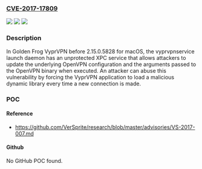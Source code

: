 ### [CVE-2017-17809](https://cve.mitre.org/cgi-bin/cvename.cgi?name=CVE-2017-17809)
![](https://img.shields.io/static/v1?label=Product&message=n%2Fa&color=blue)
![](https://img.shields.io/static/v1?label=Version&message=n%2Fa&color=blue)
![](https://img.shields.io/static/v1?label=Vulnerability&message=n%2Fa&color=brighgreen)

### Description

In Golden Frog VyprVPN before 2.15.0.5828 for macOS, the vyprvpnservice launch daemon has an unprotected XPC service that allows attackers to update the underlying OpenVPN configuration and the arguments passed to the OpenVPN binary when executed. An attacker can abuse this vulnerability by forcing the VyprVPN application to load a malicious dynamic library every time a new connection is made.

### POC

#### Reference
- https://github.com/VerSprite/research/blob/master/advisories/VS-2017-007.md

#### Github
No GitHub POC found.

